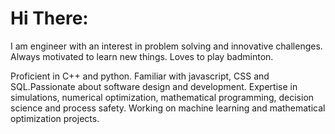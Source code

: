 # Hi There:

I am engineer with an interest in problem solving and innovative challenges. Always motivated to learn new things. Loves to play badminton. 

Proficient in C++ and python. Familiar with javascript, CSS and SQL.Passionate about software design and development. Expertise in simulations, numerical optimization, mathematical programming, decision science and process safety. Working on machine learning and mathematical optimization projects.
 
